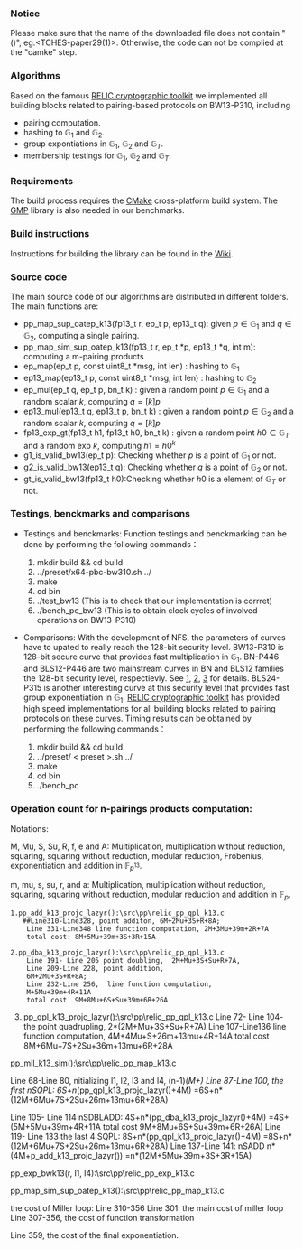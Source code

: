 ### Notice
Please make sure that the name of the  downloaded file does not contain "()", eg.<TCHES-paper29(1)>.
Otherwise, the code can not be complied at the "camke" step. 

### Algorithms

Based on the famous [RELIC cryptographic toolkit](https://github.com/relic-toolkit/relic) we implemented all building blocks related to pairing-based protocols on BW13-P310, including

 * pairing computation.
*  hashing to  $\mathbb{G}_1$ and $\mathbb{G}_2$.
*  group expontiations in  $\mathbb{G}_1$, $\mathbb{G}_2$ and  $\mathbb{G}_T$.
*  membership testings for  $\mathbb{G}_1$, $\mathbb{G}_2$ and  $\mathbb{G}_T$.
### Requirements

The build process requires the [CMake](https://cmake.org/) cross-platform build system. The [GMP](https://gmplib.org/) library is also needed in our benchmarks.

### Build instructions

Instructions for building the library can be found in the [Wiki](https://github.com/relic-toolkit/relic/wiki/Building).


### Source code
  
The main source code of our algorithms are distributed in different folders.  The main functions are:
* pp_map_sup_oatep_k13(fp13_t r, ep_t p, ep13_t q): given $p\in  \mathbb{G}_1$ and $q\in \mathbb{G}_2$,  computing a single pairing.
* pp_map_sim_sup_oatep_k13(fp13_t r,  ep_t *p,   ep13_t *q, int m): computing a m-pairing products
* ep_map(ep_t p, const uint8_t *msg, int len) : hashing to $\mathbb{G}_1$
* ep13_map(ep13_t p, const uint8_t *msg, int len) : hashing to $\mathbb{G}_2$
* ep_mul(ep_t q, ep_t p, bn_t k) : given a random point $p\in \mathbb{G}_1$ and a random scalar $k$, computing $q=[k]p$
* ep13_mul(ep13_t q, ep13_t p, bn_t k) : given a random point $p\in \mathbb{G}_2$ and a random scalar $k$, computing $q=[k]p$
* fp13_exp_gt(fp13_t h1, fp13_t h0,  bn_t k) : given a random point $h0\in \mathbb{G}_T$ and a random exp $k$, computing $h1={h0}^k$
* g1_is_valid_bw13(ep_t p): Checking whether $p$ is a point of $\mathbb{G}_1$ or not.
* g2_is_valid_bw13(ep13_t q): Checking whether $q$ is a point of $\mathbb{G}_2$ or not.
* gt_is_valid_bw13(fp13_t h0):Checking whether $h0$ is a element of $\mathbb{G}_T$ or not.

### Testings, benckmarks and comparisons
* Testings and benckmarks: Function testings and benckmarking can be done by performing the following commands：

    1. mkdir build && cd build 
    2. ../preset/x64-pbc-bw310.sh ../
    3. make
    4. cd bin 
    5. ./test_bw13  (This is to check that our implementation is corrret)
    5. ./bench_pc_bw13 (This is to obtain clock cycles of involved operations on BW13-P310)
  
 * Comparisons: With the development of NFS, the parameters of curves have to upated to really reach the 128-bit security level. BW13-P310 is 128-bit secure curve that provides fast multiplication in  $\mathbb{G}_1$. BN-P446 and BLS12-P446 are two mainstream curves in BN and BLS12 families the 128-bit security level, respectievly. See [1](https://link.springer.com/chapter/10.1007/978-3-030-45388-6_19), [2](https://link.springer.com/article/10.1007/s00145-018-9280-5), [3](https://eprint.iacr.org/2019/485.pdf) for details. BLS24-P315 is another interesting curve at this security level that provides fast group exponentiation in $\mathbb{G}_1$. [RELIC cryptographic toolkit](https://github.com/relic-toolkit/relic) has provided high speed implementations for all building blocks related to pairing protocols on these curves. Timing results can be obtained by performing the following commands：
 
   1. mkdir build && cd build 
   2. ../preset/ < preset >.sh ../
   3. make
   4. cd bin 
   5. ./bench_pc

### Operation count for n-pairings products computation:
Notations:

 M, Mu, S, Su, R, f, e and A: Multiplication, multiplication without reduction, squaring, squaring without reduction, modular reduction, Frobenius, exponentiation and addition in $\mathbb{F}_{p^{13}}$.

m, mu, s, su, r, and a: Multiplication, multiplication without reduction, squaring, squaring without reduction, modular reduction and addition in $\mathbb{F}_{p}$.


    1.pp_add_k13_projc_lazyr():\src\pp\relic_pp_qpl_k13.c
       ##Line310-Line328, point additon, 6M+2Mu+3S+R+8A;
        Line 331-Line348 line function computation, 2M+3Mu+39m+2R+7A
        total cost: 8M+5Mu+39m+3S+3R+15A
    
    2.pp_dba_k13_projc_lazyr():\src\pp\relic_pp_qpl_k13.c
        Line 191- Line 205 point doubling,  2M+Mu+3S+Su+R+7A,
        Line 209-Line 228, point addition,
        6M+2Mu+3S+R+8A;
        Line 232-Line 256,  line function computation, 
        M+5Mu+39m+4R+11A
        total cost  9M+8Mu+6S+Su+39m+6R+26A
   3. pp_qpl_k13_projc_lazyr():\src\pp\relic_pp_qpl_k13.c
       Line 72- Line 104- the  point quadrupling, 
       2*(2M+Mu+3S+Su+R+7A)
       Line 107-Line136 line function computation, 
       4M+4Mu+S+26m+13mu+4R+14A
       total cost 8M+6Mu+7S+2Su+36m+13mu+6R+28A

  pp_mil_k13_sim():\src\pp\relic_pp_map_k13.c

  Line 68-Line 80,    nitializing l1, l2, l3 and l4,
  (n-1)*(M+)
  Line 87-Line 100, the first nSQPL:
  6S+n*(pp_qpl_k13_projc_lazyr()+4M)
  =6S+n*(12M+6Mu+7S+2Su+26m+13mu+6R+28A)

  Line 105- Line 114 nSDBLADD:
  4S+n*(pp_dba_k13_projc_lazyr()+4M)
  =4S+(5M+5Mu+39m+4R+11A
        total cost  9M+8Mu+6S+Su+39m+6R+26A)
Line 119- Line 133 the last 4 SQPL:
8S+n*(pp_qpl_k13_projc_lazyr()+4M)
  =8S+n*(12M+6Mu+7S+2Su+26m+13mu+6R+28A)
  Line 137-Line 141: nSADD
  n*(4M+p_add_k13_projc_lazyr())
  =n*(12M+5Mu+39m+3S+3R+15A)

pp_exp_bwk13(r,  l1,  l4):\src\pp\relic_pp_exp_k13.c

pp_map_sim_sup_oatep_k13():\src\pp\relic_pp_map_k13.c

the cost of Miller loop: Line 310-356
Line 301: the main cost of miller loop
Line 307-356, the cost of function transformation

Line 359, the cost of the final exponentiation.
